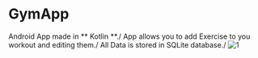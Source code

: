 # GymApp
Android App made in ** Kotlin **./
App allows you to add Exercise to you workout and editing them./
All Data is stored in SQLite database./
![1](https://user-images.githubusercontent.com/72613536/113353759-724f7f00-933e-11eb-943c-3845de6875e3.gif)
